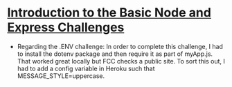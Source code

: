 # [Introduction to the Basic Node and Express Challenges](https://www.freecodecamp.org/learn/apis-and-microservices/basic-node-and-express/)

* Regarding the .ENV challenge: In order to complete this challenge, I had to install the dotenv package and then require it as part of myApp.js. That worked great locally but FCC checks a public site. To sort this out, I had to add a config variable in Heroku such that MESSAGE_STYLE=uppercase.